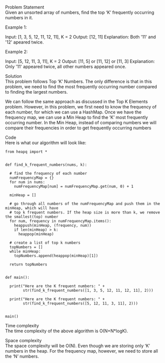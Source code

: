 Problem Statement \
Given an unsorted array of numbers, find the top ‘K’ frequently occurring numbers in it.

Example 1:

Input: [1, 3, 5, 12, 11, 12, 11], K = 2
Output: [12, 11]
Explanation: Both '11' and '12' apeared twice.

Example 2:

Input: [5, 12, 11, 3, 11], K = 2
Output: [11, 5] or [11, 12] or [11, 3]
Explanation: Only '11' appeared twice, all other numbers appeared once.

Solution \
This problem follows Top ‘K’ Numbers. The only difference is that in this problem, we need to find the most frequently occurring number compared to finding the largest numbers.

We can follow the same approach as discussed in the Top K Elements problem. However, in this problem, we first need to know the frequency of each number, for which we can use a HashMap. Once we have the frequency map, we can use a Min Heap to find the ‘K’ most frequently occurring number. In the Min Heap, instead of comparing numbers we will compare their frequencies in order to get frequently occurring numbers

Code \
Here is what our algorithm will look like:
```
from heapq import *


def find_k_frequent_numbers(nums, k):

  # find the frequency of each number
  numFrequencyMap = {}
  for num in nums:
    numFrequencyMap[num] = numFrequencyMap.get(num, 0) + 1

  minHeap = []

  # go through all numbers of the numFrequencyMap and push them in the minHeap, which will have
  # top k frequent numbers. If the heap size is more than k, we remove the smallest(top) number
  for num, frequency in numFrequencyMap.items():
    heappush(minHeap, (frequency, num))
    if len(minHeap) > k:
      heappop(minHeap)

  # create a list of top k numbers
  topNumbers = []
  while minHeap:
    topNumbers.append(heappop(minHeap)[1])

  return topNumbers


def main():

  print("Here are the K frequent numbers: " +
        str(find_k_frequent_numbers([1, 3, 5, 12, 11, 12, 11], 2)))

  print("Here are the K frequent numbers: " +
        str(find_k_frequent_numbers([5, 12, 11, 3, 11], 2)))


main()
```

Time complexity \
The time complexity of the above algorithm is O(N+N*logK).

Space complexity \
The space complexity will be O(N). Even though we are storing only ‘K’ numbers in the heap. For the frequency map, however, we need to store all the ‘N’ numbers.